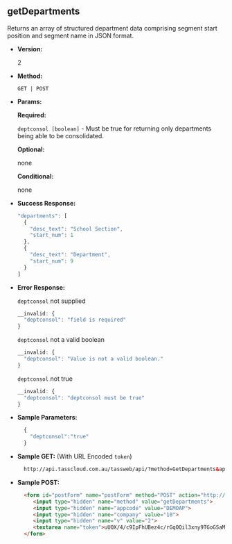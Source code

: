 **getDepartments**
----
  Returns an array of structured department data comprising segment start position and segment name in JSON format.

* **Version:**

  2

* **Method:**

  `GET | POST`
  
*  **Params:**

   **Required:**
 
   `deptconsol [boolean]` - Must be true for returning only departments being able to be consolidated.

   **Optional:**

   none

   **Conditional:**

   none

* **Success Response:**

    ```javascript
    "departments": [
      {
        "desc_text": "School Section",
        "start_num": 1
      },
      {
        "desc_text": "Department",
        "start_num": 9
      }
    ]
    ```
 
* **Error Response:**

    `deptconsol` not supplied
    ```javascript
    __invalid: {
      "deptconsol": "field is required"
    }
    ```
    
    `deptconsol` not a valid boolean
    ```javascript
    __invalid: {
      "deptconsol": "Value is not a valid boolean."
    }
    ```
    
    `deptconsol` not true
    ```javascript
    __invalid: {
      "deptconsol": "deptconsol must be true"
    }
    ```
    
* **Sample Parameters:**

  ```javascript
    { 
      "deptconsol":"true"
    }
  ```

* **Sample GET:** (With URL Encoded `token`)

  ```HTML
    http://api.tasscloud.com.au/tassweb/api/?method=GetDepartments&appcode=DEMOAP&company=10&v=2&token=uU0X%2F4%2Fc9IpFhUBez4c%2FrGqOQil3xny9TGoGSaM%2BVkM%3D
  ```
  
* **Sample POST:**

  ```HTML
    <form id="postForm" name="postForm" method="POST" action="http://api.tasscloud.com.au/tassweb/api/">
       <input type="hidden" name="method" value="getDepartments">
       <input type="hidden" name="appcode" value="DEMOAP">
       <input type="hidden" name="company" value="10">
       <input type="hidden" name="v" value="2">
       <textarea name="token">uU0X/4/c9IpFhUBez4c/rGqOQil3xny9TGoGSaM+VkM=</textarea>
    </form>
  ```
